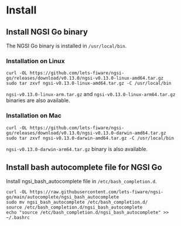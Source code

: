 # Install

## Install NGSI Go binary

The NGSI Go binary is installed in `/usr/local/bin`.

### Installation on Linux

```console
curl -OL https://github.com/lets-fiware/ngsi-go/releases/download/v0.13.0/ngsi-v0.13.0-linux-amd64.tar.gz
sudo tar zxvf ngsi-v0.13.0-linux-amd64.tar.gz -C /usr/local/bin
```

`ngsi-v0.13.0-linux-arm.tar.gz` and `ngsi-v0.13.0-linux-arm64.tar.gz` binaries are also available.

### Installation on Mac

```console
curl -OL https://github.com/lets-fiware/ngsi-go/releases/download/v0.13.0/ngsi-v0.13.0-darwin-amd64.tar.gz
sudo tar zxvf ngsi-v0.13.0-darwin-amd64.tar.gz -C /usr/local/bin
```

`ngsi-v0.13.0-darwin-arm64.tar.gz` binary is also available.

## Install bash autocomplete file for NGSI Go

Install ngsi_bash_autocomplete file in `/etc/bash_completion.d`.

```console
curl -OL https://raw.githubusercontent.com/lets-fiware/ngsi-go/main/autocomplete/ngsi_bash_autocomplete
sudo mv ngsi_bash_autocomplete /etc/bash_completion.d/
source /etc/bash_completion.d/ngsi_bash_autocomplete
echo "source /etc/bash_completion.d/ngsi_bash_autocomplete" >> ~/.bashrc
```

